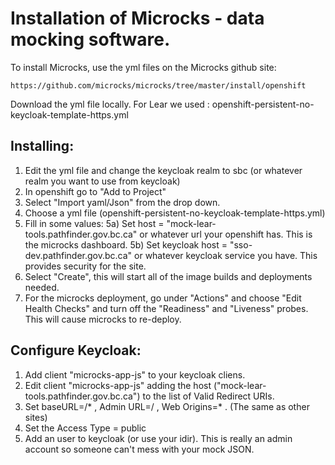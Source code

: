 # Installation of Microcks  - data mocking software.
To install Microcks, use the yml files on the Microcks github site:

	https://github.com/microcks/microcks/tree/master/install/openshift

Download the yml file locally. For Lear we used
:
	openshift-persistent-no-keycloak-template-https.yml
	
## Installing:
1) Edit the yml file and change the keycloak realm to sbc (or whatever realm you want to use from keycloak)
2) In openshift go to "Add to Project"
3) Select "Import yaml/Json" from the drop down.
4) Choose a yml file (openshift-persistent-no-keycloak-template-https.yml)
5) Fill in some values:
5a) Set host = "mock-lear-tools.pathfinder.gov.bc.ca" or whatever url your openshift has. This is the microcks dashboard.
5b) Set keycloak host = "sso-dev.pathfinder.gov.bc.ca" or whatever keycloak service you have. This provides security for the site.
6) Select "Create", this will start all of the image builds and deployments needed.
7) For the microcks deployment, go under "Actions" and choose "Edit Health Checks" and turn off the "Readiness" and "Liveness" probes. This will cause microcks to re-deploy.


## Configure Keycloak:
1) Add client "microcks-app-js" to your keycloak cliens.
2) Edit client "microcks-app-js" adding the host ("mock-lear-tools.pathfinder.gov.bc.ca") to the list of Valid Redirect URIs.
3) Set baseURL=/* , Admin URL=/ , Web Origins=* . (The same as other sites)
4) Set the Access Type = public
5) Add an user to keycloak (or use your idir). This is really an admin account so someone can't mess with your mock JSON.



